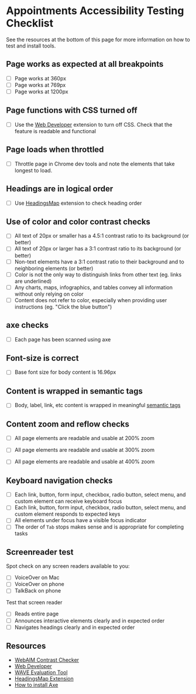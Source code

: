 # Appointments Accessibility Testing Checklist

See the resources at the bottom of this page for more information on how to test and install tools.

## Page works as expected at all breakpoints
- [ ] Page works at 360px
- [ ] Page works at 769px
- [ ] Page works at 1200px

## Page functions with CSS turned off
- [ ] Use the [Web Developer](https://chrome.google.com/webstore/detail/web-developer/bfbameneiokkgbdmiekhjnmfkcnldhhm) extension to turn off CSS. Check that the feature is readable and functional

## Page loads when throttled
- [ ] Throttle page in Chrome dev tools and note the elements that take longest to load.

## Headings are in logical order

- [ ] Use [HeadingsMap](https://chrome.google.com/webstore/detail/headingsmap/flbjommegcjonpdmenkdiocclhjacmbi) extension to check heading order

## Use of color and color contrast checks

- [ ] All text of 20px or smaller has a 4.5:1 contrast ratio to its background (or better)
- [ ] All text of 20px or larger has a 3:1 contrast ratio to its background (or better)
- [ ] Non-text elements have a 3:1 contrast ratio to their background and to neighboring elements (or better)
- [ ] Color is not the only way to distinguish links from other text (eg. links are underlined)
- [ ] Any charts, maps, infographics, and tables convey all information without only relying on color
- [ ] Content does not refer to color, especially when providing user instructions (eg. "Click the blue button")

## axe checks
- [ ] Each page has been scanned using axe 

## Font-size is correct
- [ ] Base font size for body content is 16.96px

## Content is wrapped in semantic tags
- [ ] Body, label, link, etc content is wrapped in meaningful [semantic tags](https://github.com/department-of-veterans-affairs/component-library/blob/main/packages/css-library/src/stylesheets/uswds-typography.scss)

## Content zoom and reflow checks

- [ ]  All page elements are readable and usable at 200% zoom
- [ ]  All page elements are readable and usable at 300% zoom
- [ ]  All page elements are readable and usable at 400% zoom


## Keyboard navigation checks
- [ ]  Each link, button, form input, checkbox, radio button, select menu, and custom element can receive keyboard focus
- [ ]  Each link, button, form input, checkbox, radio button, select menu, and custom element responds to expected keys
- [ ]  All elements under focus have a visible focus indicator
- [ ]  The order of `Tab` stops makes sense and is appropriate for completing tasks

## Screenreader test

Spot check on any screen readers available to you:
- [ ] VoiceOver on Mac
- [ ] VoiceOver on phone
- [ ] TalkBack on phone

Test that screen reader
- [ ] Reads entire page
- [ ] Announces interactive elements clearly and in expected order
- [ ] Navigates headings clearly and in expected order

## Resources
- [WebAIM Contrast Checker](https://webaim.org/resources/contrastchecker/)
- [Web Developer](https://chrome.google.com/webstore/detail/web-developer/bfbameneiokkgbdmiekhjnmfkcnldhhm)
- [WAVE Evaluation Tool](https://chrome.google.com/webstore/detail/wave-evaluation-tool/jbbplnpkjmmeebjpijfedlgcdilocofh?hl=en)
- [HeadingsMap Extension](https://chrome.google.com/webstore/detail/headingsmap/flbjommegcjonpdmenkdiocclhjacmbi)
- [How to install Axe](https://depo-platform-documentation.scrollhelp.site/collaboration-cycle/prepare-for-an-accessibility-staging-review#Prepareforanaccessibilitystagingreview-AutomatedtestingwithaxebyDequeaxe)
